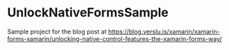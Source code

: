 # UnlockNativeFormsSample
Sample project for the blog post at https://blog.verslu.is/xamarin/xamarin-forms-xamarin/unlocking-native-control-features-the-xamarin-forms-way/
